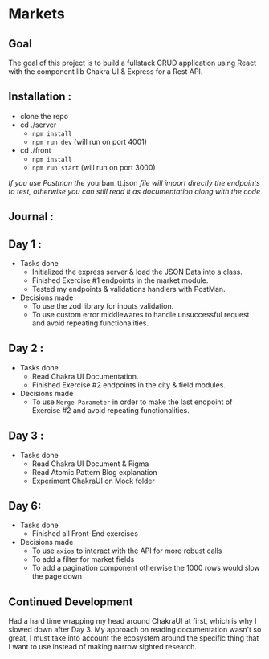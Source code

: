 # Markets

## Goal

The goal of this project is to build a fullstack CRUD application using React with the component lib Chakra UI & Express for a Rest  API.

## Installation :

- clone the repo
- cd ./server
  - `npm install`
  - `npm run dev` (will run on port 4001)
- cd ./front
  - `npm install`
  - `npm run start` (will run on port 3000)

*If you use Postman the* yourban_tt.json *file will import directly the endpoints to test, otherwise you can still read it as documentation along with the code* 

## Journal :

Day 1 :
-
- Tasks done
  - Initialized the express server & load the JSON Data into a class.
  - Finished Exercise #1 endpoints in the market module.
  - Tested my endpoints & validations handlers with PostMan. 
- Decisions made
  - To use the zod library for inputs validation.
  - To use custom error middlewares to handle unsuccessful request and avoid repeating functionalities.

Day 2 :
- 
- Tasks done
  - Read Chakra UI Documentation.
  - Finished Exercise #2 endpoints in the city & field modules.
- Decisions made
  - To use `Merge Parameter` in order to make the last endpoint of Exercise #2 and avoid repeating functionalities.

Day 3 :
-
- Tasks done
  - Read Chakra UI Document & Figma 
  - Read Atomic Pattern Blog explanation
  - Experiment ChakraUI on Mock folder

Day 6:
-
- Tasks done
  - Finished all Front-End exercises
- Decisions made
  - To use `axios` to interact with the API for more robust calls
  - To add a filter for market fields
  - To add a pagination component otherwise the 1000 rows would slow the page down

## Continued Development

Had a hard time wrapping my head around ChakraUI at first, which is why I slowed down after Day 3. My approach on reading documentation wasn't so great, I must take into account the ecosystem around the specific thing that I want to use instead of making narrow sighted research.
